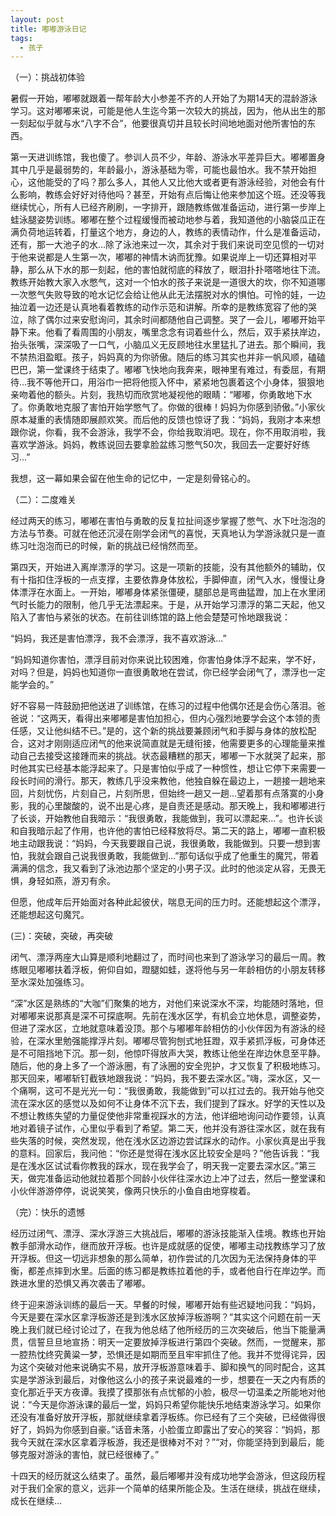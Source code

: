 ```yaml
---
layout: post
title: 嘟嘟游泳日记
tags:
  - 孩子
---
```


（一）：挑战初体验

暑假一开始，嘟嘟就跟着一帮年龄大小参差不齐的人开始了为期14天的混龄游泳学习。这对嘟嘟来说，可能是他人生迄今第一次较大的挑战，因为，他从出生的那一刻起似乎就与水“八字不合”，他要很真切并且较长时间地地面对他所害怕的东西。

第一天进训练馆，我也傻了。参训人员不少，年龄、游泳水平差异巨大。嘟嘟置身其中几乎是最弱势的，年龄最小，游泳基础为零，可能也最怕水。我不禁开始担心，这他能受的了吗？那么多人，其他人又比他大或者更有游泳经验，对他会有什么影响，教练会好好对待他吗？甚至，开始有点后悔让他来参加这个班。还没等我继续忧心，所有人已经齐刷刷，一字排开，跟随教练做准备运动，进行第一步岸上蛙泳腿姿势训练。嘟嘟在整个过程缓慢而被动地参与着，我知道他的小脑袋瓜正在满负荷地运转着，打量这个地方，身边的人，教练的表情动作，什么是准备运动，还有，那一大池子的水...除了泳池来过一次，其余对于我们来说司空见惯的一切对于他来说都是人生第一次，嘟嘟的神情木讷而犹豫。如果说岸上一切还算相对平静，那么从下水的那一刻起，他的害怕就彻底的释放了，眼泪扑扑嗒嗒地往下流。教练开始教大家入水憋气，这对一个怕水的孩子来说是一道很大的坎，你不知道哪一次憋气失败导致的呛水记忆会给让他从此无法摆脱对水的惧怕。可怜的娃，一边抽泣着一边还是认真地看着教练的动作示范和讲解。所幸的是教练宽容了他的哭泣，除了偶尔过来安慰询问，其余时间都随他自己调整。哭了一会儿，嘟嘟开始平静下来。他看了看周围的小朋友，嘴里念念有词着些什么，然后，双手紧扶岸边，抬头张嘴，深深吸了一口气，小脑瓜义无反顾地往水里猛扎了进去。那个瞬间，我不禁热泪盈眶。孩子，妈妈真的为你骄傲。随后的练习其实也并非一帆风顺，磕磕巴巴，第一堂课终于结束了。嘟嘟飞快地向我奔来，眼神里有难过，有委屈，有期待...我不等他开口，用浴巾一把将他揽入怀中，紧紧地包裹着这个小身体，狠狠地亲吻着他的额头。片刻，我热切而欣赏地凝视他的眼睛：“嘟嘟，你勇敢地下水了。你勇敢地克服了害怕开始学憋气了。你做的很棒！妈妈为你感到骄傲。”小家伙原本凝重的表情随即展颜欢笑。而后他的反馈也惊讶了我：“妈妈，我刚才本来想跟你说，你看，我不会游泳，我学不会，你给我取消吧。现在，你不用取消啦，我喜欢学游泳。妈妈，教练说回去要拿脸盆练习憋气50次，我回去一定要好好练习...”

我想，这一幕如果会留在他生命的记忆中，一定是刻骨铭心的。

（二）：二度难关

经过两天的练习，嘟嘟在害怕与勇敢的反复拉扯间逐步掌握了憋气、水下吐泡泡的方法与节奏。可就在他还沉浸在刚学会闭气的喜悦，天真地认为学游泳就只是一直练习吐泡泡而已的时候，新的挑战已经悄然而至。

第四天，开始进入离岸漂浮的学习。这是一项新的技能，没有其他额外的辅助，仅有十指扣住浮板的一点支撑，主要依靠身体放松，手脚伸直，闭气入水，慢慢让身体漂浮在水面上。一开始，嘟嘟身体紧张僵硬，腿部总是弯曲猛蹬，加上在水里闭气时长能力的限制，他几乎无法漂起来。于是，从开始学习漂浮的第二天起，他又陷入了害怕与紧张的状态。在前往训练馆的路上他会楚楚可怜地跟我说：

“妈妈，我还是害怕漂浮，我不会漂浮，我不喜欢游泳...”

“妈妈知道你害怕，漂浮目前对你来说比较困难，你害怕身体浮不起来，学不好，对吗？但是，妈妈也知道你一直很勇敢地在尝试，你已经学会闭气了，漂浮也一定能学会的。”

好不容易一阵鼓励把他送进了训练馆，在练习的过程中他偶尔还是会伤心落泪。爸爸说：“这两天，看得出来嘟嘟是害怕加担心，但内心强烈地要学会这个本领的责任感，又让他纠结不已。”是的，这个新的挑战要兼顾闭气和手脚与身体的放松配合，这对才刚刚适应闭气的他来说简直就是无缝衔接，他需要更多的心理能量来推动自己去接受这接踵而来的挑战。状态最糟糕的那天，嘟嘟一下水就哭了起来，那时他其实已经基本能浮起来了。只是害怕似乎成了一种惯性，想让它停下来需要一段长时间的滑行。那天，教练几乎没来教他，他独自躲在最边上，一趟接一趟地来回，片刻忧伤，片刻自己，片刻所思，但始终一趟又一趟...望着那有点落寞的小身影，我的心里酸酸的，说不出是心疼，是自责还是感动。那天晚上，我和嘟嘟进行了长谈，开始教他自我暗示：“我很勇敢，我能做到，我可以漂起来...”。也许长谈和自我暗示起了作用，也许他的害怕已经释放将尽。第二天的路上，嘟嘟一直积极地主动跟我说：“妈妈，今天我要跟自己说，我很勇敢，我能做到。只要一想到害怕，我就会跟自己说我很勇敢，我能做到...”那句话似乎成了他重生的魔咒，带着满满的信念，我又看到了泳池边那个坚定的小男子汉。此时的他淡定从容，无畏无惧，身轻如燕，游刃有余。

但愿，他成年后开始面对各种此起彼伏，喘息无间的压力时。还能想起这个漂浮，还能想起这句魔咒。

(三)：突破，突破，再突破

闭气、漂浮两座大山算是顺利地翻过了，而时间也来到了游泳学习的最后一周。教练眼见嘟嘟扶着浮板，俯仰自如，蹬腿如蛙，遂将他与另一年龄相仿的小朋友转移至水深处加强练习。

“深”水区是熟练的“大咖”们聚集的地方，对他们来说深水不深，均能随时落地，但对嘟嘟来说那真是深不可探底啊。先前在浅水区学，有机会立地休息，调整姿势，但进了深水区，立地就意味着没顶。那个与嘟嘟年龄相仿的小伙伴因为有游泳的经验，在深水里勉强能撑浮片刻。嘟嘟尽管狗刨式地狂蹬，双手紧抓浮板，可身体还是不可阻挡地下沉。那一刻，他惊吓得放声大哭，教练让他坐在岸边休息至平静。随后，他的身上多了一个游泳圈，有了泳圈的安全兜护，才又恢复了积极地练习。那天回来，嘟嘟斩钉截铁地跟我说：“妈妈，我不要去深水区。”嗨，深水区，又一个痛啊，这可不是光光一句：“我很勇敢，我能做到”可以扛过去的。我开始与他交流在深水区的感觉以及如何不让身体不沉下去，我们提到了踩水。好学的天性以及不想让教练失望的力量促使他非常重视踩水的方法，他详细地询问动作要领，认真地对着镜子试作，心里似乎看到了希望。第二天，他并没有游往深水区，就在我有些失落的时候，突然发现，他在浅水区边游边尝试踩水的动作。小家伙真是出乎我的意料。回家后，我问他：“你还是觉得在浅水区比较安全是吗？”他告诉我：“我是在浅水区试试看你教我的踩水，现在我学会了，明天我一定要去深水区。”第三天，做完准备运动他就拉着那个同龄小伙伴往深水边上冲了过去，然后一整堂课和小伙伴游游停停，说说笑笑，像两只快乐的小鱼自由地穿梭着。

（完）：快乐的遗憾

经历过闭气、漂浮、深水浮游三大挑战后，嘟嘟的游泳技能渐入佳境。教练也开始教手部滑水动作，继而放开浮板。也许是成就感的促使，嘟嘟主动找教练学习了放开浮板。但这一切远非想象的那么简单，初作尝试的几次因为无法保持身体的平衡，都差点摔到水里。后面的练习都是教练拉着他的手，或者他自行在岸边学。而跌进水里的恐惧又再次袭击了嘟嘟。

终于迎来游泳训练的最后一天。早餐的时候，嘟嘟开始有些迟疑地问我：“妈妈，今天是要在深水区拿浮板游还是到浅水区放掉浮板游啊？”其实这个问题在前一天晚上我们就已经讨论过了，在我为他总结了他所经历的三次突破后，他当下能量满贯，信誓旦旦地宣扬：明天一定要放掉浮板进行第四个突破。然而，一觉醒来，那一腔热忱终究黄粱一梦，恐惧还是如期而至且牢牢抓住了他。我并不觉得诧异，因为这个突破对他来说确实不易，放开浮板游意味着手、脚和换气的同时配合，这其实是学游泳到最后，对像他这么小的孩子来说最难的一步，想要在一天之内有质的变化那近乎天方夜谭。我摸了摸那张有点忧郁的小脸，极尽一切温柔之所能地对他说：“今天是你游泳课的最后一堂，妈妈只希望你能快乐地结束游泳学习。如果你还没有准备好放开浮板，那就继续拿着浮板练。你已经有了三个突破，已经做得很好了，妈妈为你感到自豪。”话音未落，小脸蛋立即露出了安心的笑容：“妈妈，那我今天就在深水区拿着浮板游，我还是很棒对不对？”“对，你能坚持到到最后，能够克服对游泳的害怕，就已经很棒了。”

十四天的经历就这么结束了。虽然，最后嘟嘟并没有成功地学会游泳，但这段历程对于我们全家的意义，远非一个简单的结果所能企及。生活在继续，挑战在继续，成长在继续...